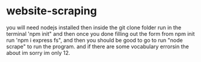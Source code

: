 # website-scraping
you will need nodejs installed then inside the git clone folder run in the terminal 'npm init" and then once you done filling out the form from npm init run 'npm i express fs", and then you should be good to go to run "node scrape" to run the program. and if there are some vocabulary errorsin the about im sorry im only 12.
